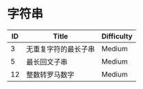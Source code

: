 # 字符串

| ID | Title | Difficulty |
| --- | --- | --- |
|     3 | 无重复字符的最长子串 |Medium |
|     5 | 最长回文子串 | Medium |
|    12 | 整数转罗马数字 | Medium |